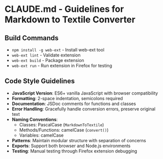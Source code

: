 # CLAUDE.md - Guidelines for Markdown to Textile Converter

## Build Commands
- `npm install -g web-ext` - Install web-ext tool
- `web-ext lint` - Validate extension
- `web-ext build` - Package extension
- `web-ext run` - Run extension in Firefox for testing

## Code Style Guidelines
- **JavaScript Version**: ES6+ vanilla JavaScript with browser compatibility
- **Formatting**: 2-space indentation, semicolons required
- **Documentation**: JSDoc comments for functions and classes
- **Error Handling**: Gracefully handle conversion errors, preserve original text
- **Naming Conventions**: 
  - Classes: PascalCase (`MarkdownToTextile`)
  - Methods/Functions: camelCase (`convert()`)
  - Variables: camelCase
- **Patterns**: Maintain modular structure with separation of concerns
- **Exports**: Support both browser and Node.js environments
- **Testing**: Manual testing through Firefox extension debugging